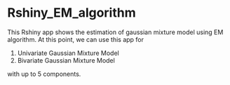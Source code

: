 # Rshiny_EM_algorithm
This Rshiny app shows the estimation of gaussian mixture model using EM algorithm.
At this point, we can use this app for 

1. Univariate Gaussian Mixture Model
2. Bivariate Gaussian Mixture Model

with up to 5 components.
